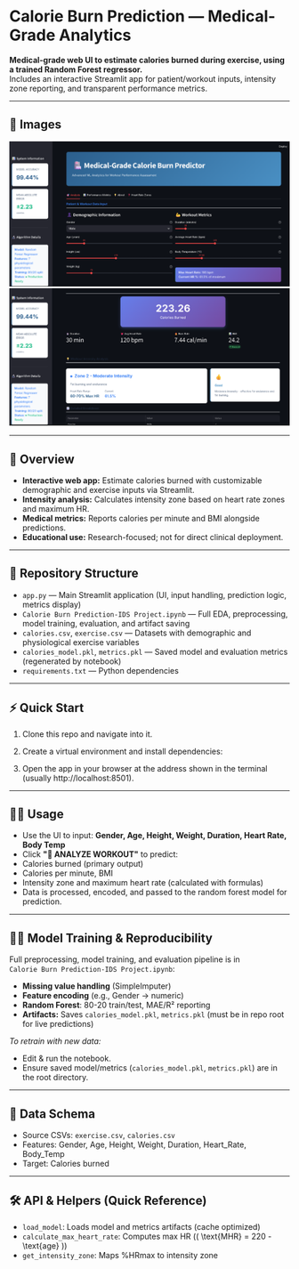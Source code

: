 # Calorie Burn Prediction — Medical-Grade Analytics

**Medical-grade web UI to estimate calories burned during exercise, using a trained Random Forest regressor.**  
Includes an interactive Streamlit app for patient/workout inputs, intensity zone reporting, and transparent performance metrics.

---

## 📸 Images

![UI Screenshot 1](images/Screenshot%202025-10-23%20190357.png)
<br>
![UI Screenshot 2](images/Screenshot%202025-10-23%20190424.png)

---

## 🚀 Overview

- **Interactive web app:** Estimate calories burned with customizable demographic and exercise inputs via Streamlit.
- **Intensity analysis:** Calculates intensity zone based on heart rate zones and maximum HR.
- **Medical metrics:** Reports calories per minute and BMI alongside predictions.
- **Educational use:** Research-focused; not for direct clinical deployment.

---

## 📁 Repository Structure

- `app.py` — Main Streamlit application (UI, input handling, prediction logic, metrics display)
- `Calorie Burn Prediction-IDS Project.ipynb` — Full EDA, preprocessing, model training, evaluation, and artifact saving
- `calories.csv`, `exercise.csv` — Datasets with demographic and physiological exercise variables
- `calories_model.pkl`, `metrics.pkl` — Saved model and evaluation metrics (regenerated by notebook)
- `requirements.txt` — Python dependencies

---

## ⚡ Quick Start

1. Clone this repo and navigate into it.

2. Create a virtual environment and install dependencies:

4. Open the app in your browser at the address shown in the terminal (usually http://localhost:8501).

---

## 🧑‍⚕️ Usage

- Use the UI to input: **Gender, Age, Height, Weight, Duration, Heart Rate, Body Temp**
- Click **"🔬 ANALYZE WORKOUT"** to predict:
- Calories burned (primary output)
- Calories per minute, BMI
- Intensity zone and maximum heart rate (calculated with formulas)
- Data is processed, encoded, and passed to the random forest model for prediction.

---

## 🏋️‍♂️ Model Training & Reproducibility

Full preprocessing, model training, and evaluation pipeline is in  
`Calorie Burn Prediction-IDS Project.ipynb`:
- **Missing value handling** (SimpleImputer)
- **Feature encoding** (e.g., Gender → numeric)
- **Random Forest**: 80-20 train/test, MAE/R² reporting
- **Artifacts:** Saves `calories_model.pkl`, `metrics.pkl` (must be in repo root for live predictions)

*To retrain with new data:*
- Edit & run the notebook.
- Ensure saved model/metrics (`calories_model.pkl`, `metrics.pkl`) are in the root directory.

---

## 📝 Data Schema

- Source CSVs: `exercise.csv`, `calories.csv`
- Features: Gender, Age, Height, Weight, Duration, Heart_Rate, Body_Temp
- Target: Calories burned

---

## 🛠️ API & Helpers (Quick Reference)

- `load_model`: Loads model and metrics artifacts (cache optimized)
- `calculate_max_heart_rate`: Computes max HR (\( \text{MHR} = 220 - \text{age} \))
- `get_intensity_zone`: Maps %HRmax to intensity zone

